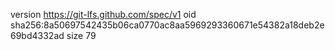 version https://git-lfs.github.com/spec/v1
oid sha256:8a50697542435b06ca0770ac8aa5969293360671e54382a18deb2e69bd4332ad
size 79
